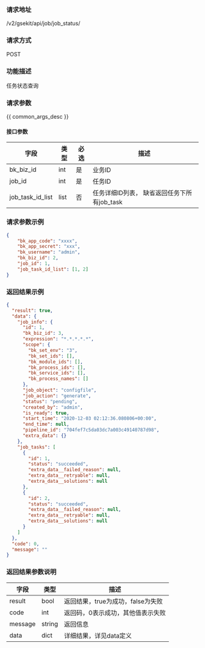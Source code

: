 ### 请求地址

/v2/gsekit/api/job/job_status/

### 请求方式

POST

### 功能描述

任务状态查询

### 请求参数

{{ common_args_desc }}


#### 接口参数

| 字段             | 类型 | 必选 | 描述                                        |
| ---------------- | ---- | ---- | ------------------------------------------- |
| bk_biz_id        | int  | 是   | 业务ID                                      |
| job_id           | int  | 是   | 任务ID                                      |
| job_task_id_list | list | 否   | 任务详细ID列表， 缺省返回任务下所有job_task |

### 请求参数示例

``` json
{
    "bk_app_code": "xxxx",
    "bk_app_secret": "xxx",
    "bk_username": "admin",
    "bk_biz_id": 2,
    "job_id": 1,
    "job_task_id_list": [1, 2]
}
```

### 返回结果示例

```json
{
  "result": true,
  "data": {
    "job_info": {
      "id": 1,
      "bk_biz_id": 3,
      "expression": "*.*.*.*.*",
      "scope": {
        "bk_set_env": "3",
        "bk_set_ids": [],
        "bk_module_ids": [],
        "bk_process_ids": [],
        "bk_service_ids": [],
        "bk_process_names": []
      },
      "job_object": "configfile",
      "job_action": "generate",
      "status": "pending",
      "created_by": "admin",
      "is_ready": true,
      "start_time": "2020-12-03 02:12:36.080806+00:00",
      "end_time": null,
      "pipeline_id": "704fef7c5da03dc7a003c49140787d98",
      "extra_data": {}
    },
    "job_tasks": [
      {
        "id": 1,
        "status": "succeeded",
        "extra_data__failed_reason": null,
        "extra_data__retryable": null,
        "extra_data__solutions": null
      },
      {
        "id": 2,
        "status": "succeeded",
        "extra_data__failed_reason": null,
        "extra_data__retryable": null,
        "extra_data__solutions": null
      }
    ]
  },
  "code": 0,
  "message": ""
}
```

### 返回结果参数说明

| 字段    | 类型   | 描述                              |
| ------- | ------ | --------------------------------- |
| result  | bool   | 返回结果，true为成功，false为失败 |
| code    | int    | 返回码，0表示成功，其他值表示失败 |
| message | string | 返回信息                          |
| data    | dict   | 详细结果，详见data定义            |

